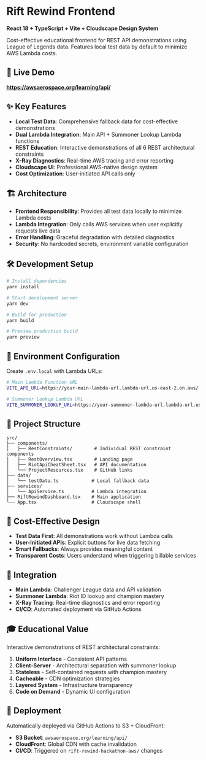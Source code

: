# Rift Rewind Frontend

**React 18 + TypeScript + Vite + Cloudscape Design System**

Cost-effective educational frontend for REST API demonstrations using League of Legends data. Features local test data by default to minimize AWS Lambda costs.

## 🚀 Live Demo
**https://awsaerospace.org/learning/api/**

## ✨ Key Features
- **Local Test Data**: Comprehensive fallback data for cost-effective demonstrations
- **Dual Lambda Integration**: Main API + Summoner Lookup Lambda functions
- **REST Education**: Interactive demonstrations of all 6 REST architectural constraints
- **X-Ray Diagnostics**: Real-time AWS tracing and error reporting
- **Cloudscape UI**: Professional AWS-native design system
- **Cost Optimization**: User-initiated API calls only

## 🏗️ Architecture
- **Frontend Responsibility**: Provides all test data locally to minimize Lambda costs
- **Lambda Integration**: Only calls AWS services when user explicitly requests live data
- **Error Handling**: Graceful degradation with detailed diagnostics
- **Security**: No hardcoded secrets, environment variable configuration

## 🛠️ Development Setup

```bash
# Install dependencies
yarn install

# Start development server
yarn dev

# Build for production
yarn build

# Preview production build
yarn preview
```

## 🔧 Environment Configuration

Create `.env.local` with Lambda URLs:
```bash
# Main Lambda Function URL
VITE_API_URL=https://your-main-lambda-url.lambda-url.us-east-2.on.aws/

# Summoner Lookup Lambda URL
VITE_SUMMONER_LOOKUP_URL=https://your-summoner-lambda-url.lambda-url.us-east-2.on.aws/
```

## 📁 Project Structure
```
src/
├── components/
│   ├── RestConstraints/        # Individual REST constraint components
│   ├── RestOverview.tsx        # Landing page
│   ├── RiotApiCheatSheet.tsx   # API documentation
│   └── ProjectResources.tsx    # GitHub links
├── data/
│   └── testData.ts            # Local fallback data
├── services/
│   └── ApiService.ts          # Lambda integration
├── RiftRewindDashboard.tsx    # Main application
└── App.tsx                    # Cloudscape shell
```

## 🎯 Cost-Effective Design
- **Test Data First**: All demonstrations work without Lambda calls
- **User-Initiated APIs**: Explicit buttons for live data fetching
- **Smart Fallbacks**: Always provides meaningful content
- **Transparent Costs**: Users understand when triggering billable services

## 🔗 Integration
- **Main Lambda**: Challenger League data and API validation
- **Summoner Lambda**: Riot ID lookup and champion mastery
- **X-Ray Tracing**: Real-time diagnostics and error reporting
- **CI/CD**: Automated deployment via GitHub Actions

## 🎓 Educational Value
Interactive demonstrations of REST architectural constraints:
1. **Uniform Interface** - Consistent API patterns
2. **Client-Server** - Architectural separation with summoner lookup
3. **Stateless** - Self-contained requests with champion mastery
4. **Cacheable** - CDN optimization strategies
5. **Layered System** - Infrastructure transparency
6. **Code on Demand** - Dynamic UI configuration

## 🚀 Deployment
Automatically deployed via GitHub Actions to S3 + CloudFront:
- **S3 Bucket**: `awsaerospace.org/learning/api/`
- **CloudFront**: Global CDN with cache invalidation
- **CI/CD**: Triggered on `rift-rewind-hackathon-aws/` changes